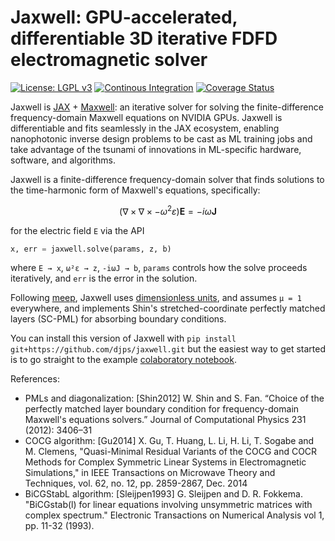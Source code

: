 # Jaxwell: GPU-accelerated, differentiable 3D iterative FDFD electromagnetic solver

[![License: LGPL v3](https://img.shields.io/badge/License-LGPL_v3-blue.svg)](LICENSE)
[![Continous Integration](https://github.com/djps/jaxwell/actions/workflows/main.yml/badge.svg)](https://github.com/djps/jaxwell/actions/workflows/main.yml) 
[![Coverage Status](https://coveralls.io/repos/github/djps/jaxwell/badge.svg)](https://coveralls.io/github/djps/jaxwell) 


Jaxwell is [JAX](https://github.com/google/jax) +
[Maxwell](https://github.com/stanfordnqp/maxwell-b):
an iterative solver for solving the finite-difference frequency-domain
Maxwell equations on NVIDIA GPUs.
Jaxwell is differentiable and fits seamlessly in the JAX ecosystem,
enabling nanophotonic inverse design problems to be cast as ML training jobs
and take advantage of the tsunami of innovations
in ML-specific hardware, software, and algorithms.

Jaxwell is a finite-difference frequency-domain solver that finds solutions to the time-harmonic form of Maxwell's equations, specifically:

$$
\left( \nabla \times \nabla \times - \omega^2 \varepsilon \right) \boldsymbol{E} = -i \omega \boldsymbol{J}
$$

for the electric field `E` via the API

```python
x, err = jaxwell.solve(params, z, b)
```

where `E → x`, `ω²ε → z`, `-iωJ → b`, `params` controls how the solve proceeds iteratively, and `err` is the error in the solution.

Following [meep](https://meep.readthedocs.io/en/latest/), Jaxwell uses
[dimensionless units](https://meep.readthedocs.io/en/latest/Introduction/#units-in-meep),
and assumes `μ = 1` everywhere,
and implements Shin's stretched-coordinate perfectly matched layers (SC-PML)
for absorbing boundary conditions.

You can install this version of Jaxwell with `pip install git+https://github.com/djps/jaxwell.git` 
but the easiest way to get started is to go straight to the example 
[colaboratory notebook](https://colab.research.google.com/gist/JesseLu/1e030fd8ca3fcbca7148cef315bc2ba7/differentiable-jaxwell.ipynb).

References:

- PMLs and diagonalization: [Shin2012] W. Shin and S. Fan. “Choice of the perfectly matched layer boundary condition for frequency-domain Maxwell's equations solvers.” Journal of Computational Physics 231 (2012): 3406–31
- COCG algorithm: [Gu2014] X. Gu, T. Huang, L. Li, H. Li, T. Sogabe and M. Clemens, "Quasi-Minimal Residual Variants of the COCG and COCR Methods for Complex Symmetric Linear Systems in Electromagnetic Simulations," in IEEE Transactions on Microwave Theory and Techniques, vol. 62, no. 12, pp. 2859-2867, Dec. 2014
 - BiCGStabL algorithm: [Sleijpen1993] G. Sleijpen and D. R. Fokkema. "BiCGstab(l) for linear equations involving unsymmetric matrices with complex spectrum."  Electronic Transactions on Numerical Analysis vol 1, pp. 11-32 (1993).

